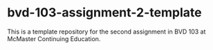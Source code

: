 # bvd-103-assignment-2-template
This is a template repository for the second assignment in BVD 103 at McMaster Continuing Education.


